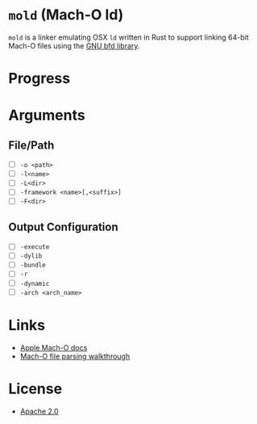 `mold` (Mach-O ld)
==================

`mold` is a linker emulating OSX `ld` written in Rust to support linking 64-bit Mach-O files using the [GNU bfd library](https://ftp.gnu.org/old-gnu/Manuals/bfd-2.9.1/html_chapter/bfd_2.html).

# Progress


# Arguments
## File/Path
- [ ] `-o <path>`
- [ ] `-l<name>`
- [ ] `-L<dir>`
- [ ] `-framework <name>[,<suffix>]`
- [ ] `-F<dir>`

## Output Configuration
- [ ] `-execute`
- [ ] `-dylib`
- [ ] `-bundle`
- [ ] `-r`
- [ ] `-dynamic`
- [ ] `-arch <arch_name>`

# Links
- [Apple Mach-O docs](https://developer.apple.com/library/content/documentation/DeveloperTools/Conceptual/MachOTopics/0-Introduction/introduction.html)
- [Mach-O file parsing walkthrough](https://lowlevelbits.org/parsing-mach-o-files/)

# License
- [Apache 2.0](./LICENSE)
